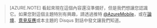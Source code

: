 >[AZURE.NOTE] 看起來現在這個內容還沒準備好，但是我們想讓您認識它。如果您對這個主題特別有興趣，請透過推特 [@AzureMobile](https://twitter.com/AzureMobile)，或在[論壇](http://social.msdn.microsoft.com/Forums/windowsazure/home?forum=azuremobile)、[意見反應](https://feedback.azure.com/forums/216254-mobile-services/)或本主題的 Disqus 對話中發文讓我們知道。

<!---HONumber=AcomDC_0128_2016-->